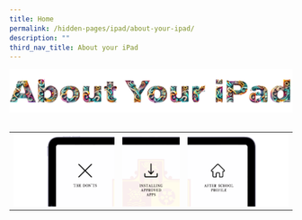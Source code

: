 ```yaml
---
title: Home
permalink: /hidden-pages/ipad/about-your-ipad/
description: ""
third_nav_title: About your iPad
---
```

<img src="/images/Others/About_your_ipad/maintitle.png">
<br>
<br>
<table cellspacing="0" cellpadding="0">
	<tbody>
		<tr>
			<td><img src="/images/PDLP/About_ipad/slicev1_01.png"></td>
			<td><img src="/images/PDLP/About_ipad/slicev1_02.png"></td>
			<td><img src="/images/PDLP/About_ipad/slicev1_03.png"></td></tr>
	</tbody>
</table>